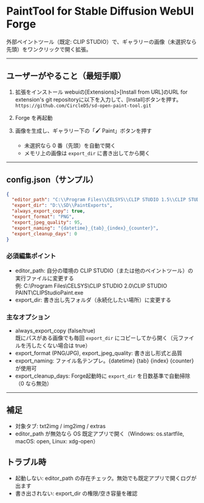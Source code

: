 # PaintTool for Stable Diffusion WebUI Forge

外部ペイントツール（既定: CLIP STUDIO）で、ギャラリーの画像（未選択なら先頭）をワンクリックで開く拡張。

---

## ユーザーがやること（最短手順）

1. 拡張をインストール
   webuiの[Extensions]>[Install from URL]のURL for extension's git repositoryに以下を入力して、[Install]ボタンを押す。
   `https://github.com/CircleD5/sd-open-paint-tool.git`

3. Forge を再起動

4. 画像を生成し、ギャラリー下の「🖌️ Paint」ボタンを押す  
   - 未選択なら 0 番（先頭）を自動で開く  
   - メモリ上の画像は `export_dir` に書き出してから開く

---

## config.json（サンプル）
```json
{
  "editor_path": "C:\\Program Files\\CELSYS\\CLIP STUDIO 1.5\\CLIP STUDIO PAINT\\CLIPStudioPaint.exe",
  "export_dir": "D:\\SD\\PaintExports",
  "always_export_copy": true,
  "export_format": "PNG",
  "export_jpeg_quality": 95,
  "export_naming": "{datetime}_{tab}_{index}_{counter}",
  "export_cleanup_days": 0
}
```

### 必須編集ポイント
- editor_path: 自分の環境の CLIP STUDIO（または他のペイントツール）の実行ファイルに変更する  
  例: C:\\Program Files\\CELSYS\\CLIP STUDIO 2.0\\CLIP STUDIO PAINT\\CLIPStudioPaint.exe
- export_dir: 書き出し先フォルダ（永続化したい場所）に変更する

### 主なオプション
- always_export_copy (false/true)  
  既にパスがある画像でも毎回 `export_dir` にコピーしてから開く（元ファイルを汚したくない場合は true）
- export_format (PNG/JPG), export_jpeg_quality: 書き出し形式と品質
- export_naming: ファイル名テンプレ。{datetime} {tab} {index} {counter} が使用可
- export_cleanup_days: Forge起動時に `export_dir` を日数基準で自動掃除（0 なら無効）

---

## 補足
- 対象タブ: txt2img / img2img / extras  
- editor_path が無効なら OS 既定アプリで開く（Windows: os.startfile, macOS: open, Linux: xdg-open）

## トラブル時
- 起動しない: editor_path の存在チェック。無効でも既定アプリで開くログが出ます
- 書き出されない: export_dir の権限/空き容量を確認

